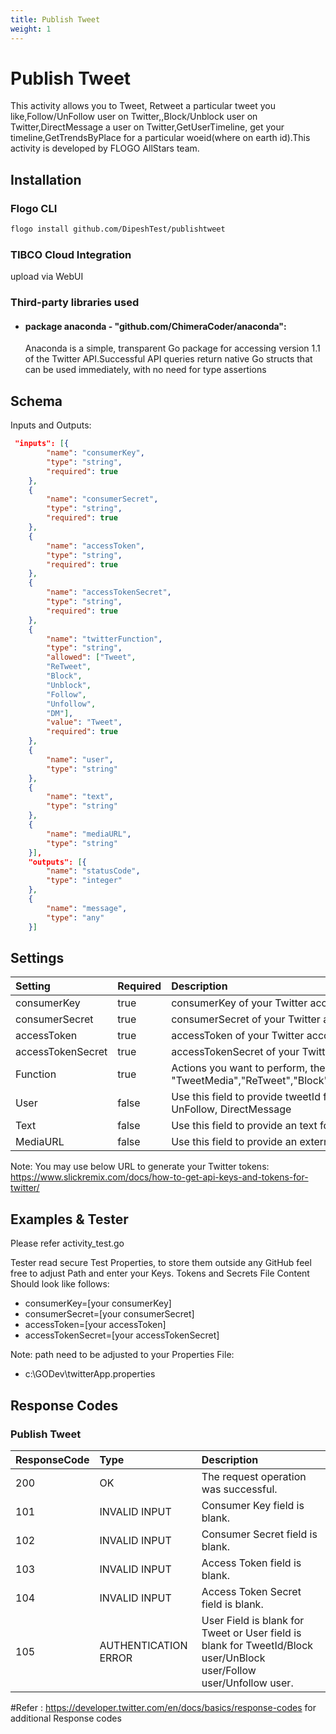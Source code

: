 ```yaml
---
title: Publish Tweet
weight: 1
---
```


# Publish Tweet
This activity allows you to Tweet, Retweet a particular tweet you like,Follow/UnFollow user on Twitter,,Block/Unblock user on Twitter,DirectMessage a user on Twitter,GetUserTimeline, get your timeline,GetTrendsByPlace for a particular woeid(where on earth id).This activity is developed by FLOGO AllStars team.

## Installation
### Flogo CLI
```bash
flogo install github.com/DipeshTest/publishtweet
```
### TIBCO Cloud Integration
upload via WebUI

### Third-party libraries used
- #### package anaconda - "github.com/ChimeraCoder/anaconda":
	Anaconda is a simple, transparent Go package for accessing version 1.1 of the Twitter API.Successful API queries return native Go structs that can be used immediately, with no need for type assertions

## Schema
Inputs and Outputs:

```json
 "inputs": [{
		"name": "consumerKey",
		"type": "string",
		"required": true
	},
	{
		"name": "consumerSecret",
		"type": "string",
		"required": true
	},
	{
		"name": "accessToken",
		"type": "string",
		"required": true
	},
	{
		"name": "accessTokenSecret",
		"type": "string",
		"required": true
	},
	{
		"name": "twitterFunction",
		"type": "string",
		"allowed": ["Tweet",
		"ReTweet",
		"Block",
		"Unblock",
		"Follow",
		"Unfollow",
		"DM"],
		"value": "Tweet",
		"required": true
	},
	{
		"name": "user",
		"type": "string"
	},
	{
		"name": "text",
		"type": "string"
	},
	{
		"name": "mediaURL",
		"type": "string"
	}],
	"outputs": [{
		"name": "statusCode",
		"type": "integer"
	},
	{
		"name": "message",
		"type": "any"
	}]
```
## Settings
| Setting           | Required  | Description                         |
|:------------------|:----------|:------------------------------------|
| consumerKey       | true      | consumerKey of your Twitter account |         
| consumerSecret    | true      | consumerSecret of your Twitter account |
| accessToken       | true      | accessToken of your Twitter account |
| accessTokenSecret | true      | accessTokenSecret of your Twitter account |
| Function          | true      | Actions you want to perform, the possible values are "Tweet", "TweetMedia","ReTweet","Block","Unblock","Follow","Unfollow","DirectMessage" |
| User              | false     | Use this field to provide tweetId for ReTweet, User for Block, UnBlock, Follow, UnFollow, DirectMessage |
| Text              | false     | Use this field to provide an text for you Tweet or Direct Message |
| MediaURL          | false     | Use this field to provide an external Image Media URL |

Note: You may use below URL to generate your Twitter tokens: https://www.slickremix.com/docs/how-to-get-api-keys-and-tokens-for-twitter/

## Examples & Tester
Please refer activity_test.go 

Tester read secure Test Properties, to store them outside any GitHub
feel free to adjust Path and enter your Keys. Tokens and Secrets
File Content Should look like follows:
- consumerKey=[your consumerKey]
- consumerSecret=[your consumerSecret]
- accessToken=[your accessToken]
- accessTokenSecret=[your accessTokenSecret]

Note: path need to be adjusted to your Properties File:
- c:\\GODev\\twitterApp.properties

## Response Codes
### Publish Tweet
| ResponseCode     | Type | Description |
|:------------|:---------|:------------|
|200 |OK| The request operation was successful.|
|101 |INVALID INPUT| Consumer Key field is blank.|
|102 |INVALID INPUT| Consumer Secret field is blank.|
|103 |INVALID INPUT| Access Token field is blank.|
|104 |INVALID INPUT| Access Token Secret field is blank.|
|105 |AUTHENTICATION ERROR| User Field is blank for Tweet or User field is blank for TweetId/Block user/UnBlock user/Follow user/Unfollow user.|

#Refer : https://developer.twitter.com/en/docs/basics/response-codes for additional Response codes
